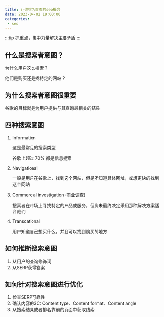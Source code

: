 ```yaml
---
title: 让你排名首页的seo概念
date: 2023-04-02 19:00:00
categories:
 - seo
---
```


:::tip
  抓重点，集中力量解决主要矛盾
:::

## 什么是搜索者意图？

  为什么用户这么搜索？

  他们是购买还是找特定的网站？

## 为什么搜索者意图很重要

  谷歌的目标就是为用户提供与其查询最相关的结果

## 四种搜索意图

  1. Information
  
      这是最常见的搜索类型

      谷歌上超过 70% 都是信息搜索

  2. Navigational

      一般是用户在谷歌上，找到这个网站，但是不知道具体网址，或想更快的找到这个网站
  
  3. Commercial investigation (商业调查)

      搜索者在市场上寻找特定的产品或服务，但尚未最终决定采用那种解决方案适合他们

  4. Transcational

      用户知道自己想买什么，并且可以找到购买的地方

## 如何推断搜索意图

  1. 从用户的查询修饰词
  2. 从SERP获得答案

## 如何针对搜索意图进行优化

  1. 检查SERP可靠性
  2. 确认内容的3C: Content type、Content format、Content angle
  3. 从搜索结果或者排名靠前的页面中获取线索